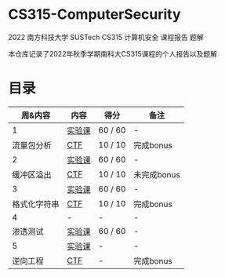 # CS315-ComputerSecurity
2022 南方科技大学 SUSTech CS315 计算机安全 课程报告 题解

本仓库记录了2022年秋季学期南科大CS315课程的个人报告以及题解

# 目录


周&内容 | 内容 | 得分 | 备注  
-- | --- | -- | --
1 | [实验课](week1/lab.md) | 60 / 60 | -
流量包分析 | [CTF](week1/ctf.md) | 10 / 10 | 完成bonus
2 | [实验课](week2/lab.md) | 60 / 60 | -
缓冲区溢出 | [CTF](week2/ctf.md) | 10 / 10 | 未完成bonus
3 | [实验课](week3/lab.md) | 60 / 60 | -
格式化字符串 | [CTF](week3/wp.md) | 10 / 10 | 完成bonus
4 | - | - | -
渗透测试 | [实验课](week4/lab.md) | 60 / 60 | -
5 | [实验课](week5/lab.md) | - | -
逆向工程 | [CTF](week5/wp.md) | - | 完成bonus
